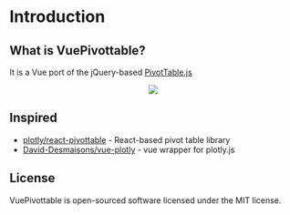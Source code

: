 
# Introduction

## What is VuePivottable?

It is a Vue port of the jQuery-based [PivotTable.js](https://pivottable.js.org/)

<div class="wrapper-demo">
    <img src="/vue-pivottable/images/vue-pivottable-demo.gif">
</div>

<style>
.wrapper-demo {
    display: flex;
    justify-content: center;
}
</style>

## Inspired

* [plotly/react-pivottable](https://github.com/plotly/react-pivottable) - React-based pivot table library
* [David-Desmaisons/vue-plotly](https://github.com/David-Desmaisons/vue-plotly) - vue wrapper for plotly.js

## License

VuePivottable is open-sourced software licensed under the MIT license.
